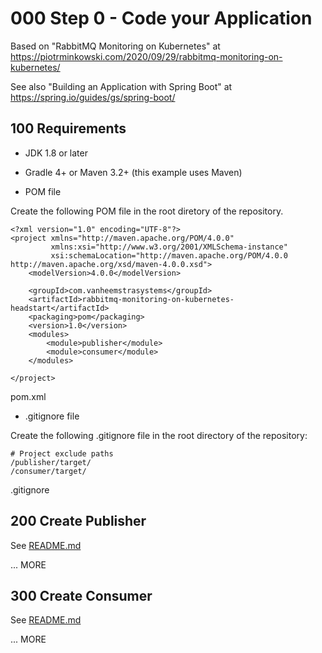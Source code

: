 # 000 Step 0 - Code your Application

Based on "RabbitMQ Monitoring on Kubernetes" at https://piotrminkowski.com/2020/09/29/rabbitmq-monitoring-on-kubernetes/

See also "Building an Application with Spring Boot" at https://spring.io/guides/gs/spring-boot/

## 100 Requirements

- JDK 1.8 or later
- Gradle 4+ or Maven 3.2+ (this example uses Maven)

- POM file

Create the following POM file in the root diretory of the repository.

```
<?xml version="1.0" encoding="UTF-8"?>
<project xmlns="http://maven.apache.org/POM/4.0.0"
		 xmlns:xsi="http://www.w3.org/2001/XMLSchema-instance"
		 xsi:schemaLocation="http://maven.apache.org/POM/4.0.0 http://maven.apache.org/xsd/maven-4.0.0.xsd">
	<modelVersion>4.0.0</modelVersion>

	<groupId>com.vanheemstrasystems</groupId>
	<artifactId>rabbitmq-monitoring-on-kubernetes-headstart</artifactId>
	<packaging>pom</packaging>
	<version>1.0</version>
	<modules>
		<module>publisher</module>
		<module>consumer</module>
	</modules>

</project>
```
pom.xml

- .gitignore file

Create the following .gitignore file in the root directory of the repository:

```
# Project exclude paths
/publisher/target/
/consumer/target/
```
.gitignore


## 200 Create Publisher

See [README.md](./200/README.md)

... MORE

## 300 Create Consumer

See [README.md](./300/README.md)

... MORE
